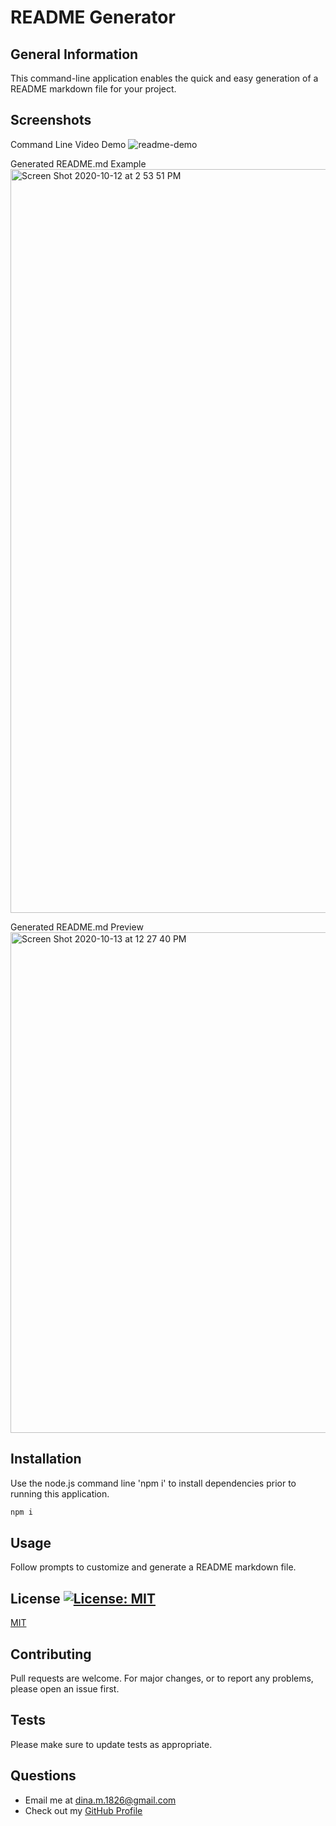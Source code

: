 
# README Generator

## General Information
This command-line application enables the quick and easy generation of a README markdown file for your project. 

## Screenshots
Command Line Video Demo
![readme-demo](https://user-images.githubusercontent.com/67653440/95888571-410ed280-0d4f-11eb-9c78-e12d46b5e56c.gif)

Generated README.md Example
<img width="1190" alt="Screen Shot 2020-10-12 at 2 53 51 PM" src="https://user-images.githubusercontent.com/67653440/95781674-55de5e00-0c9c-11eb-8e65-7fa614ca132a.png">

Generated README.md Preview
<img width="801" alt="Screen Shot 2020-10-13 at 12 27 40 PM" src="https://user-images.githubusercontent.com/67653440/95888831-9b0f9800-0d4f-11eb-9e8d-ce0bdbada288.png">

      
## Installation
Use the node.js command line 'npm i' to install dependencies prior to running this application.
```bash
npm i
```
      
## Usage
Follow prompts to customize and generate a README markdown file.
      
## License [![License: MIT](https://img.shields.io/badge/License-MIT-yellow.svg)](https://opensource.org/licenses/MIT)
[MIT](https://opensource.org/licenses/MIT)
      
## Contributing
Pull requests are welcome. For major changes, or to report any problems, please open an issue first.

## Tests
Please make sure to update tests as appropriate.
      
## Questions
* Email me at dina.m.1826@gmail.com
* Check out my [GitHub Profile](https://github.com/DS1826) 
    